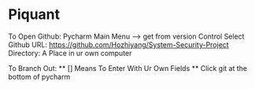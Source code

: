# Piquant

To Open Github:
Pycharm Main Menu -->
get from version Control
Select Github
URL: https://github.com/Hozhiyang/System-Security-Project
Directory: A Place in ur own computer

To Branch Out: 
** [] Means To Enter With Ur Own Fields **
Click git at the bottom of pycharm
